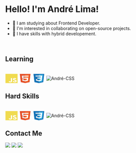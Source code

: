 # Hello! I'm André Lima!
* 🔭 I am studying about Frontend Developer.
* 🤝 I'm interested in collaborating on open-source projects.
* 🌱 I have skills with hybrid developement.
<br/>
  
## Learning
  
  <div style="display: inline_block"><br>
  
  <img align="center" alt="André-Js" height="30" width="40" src="https://raw.githubusercontent.com/devicons/devicon/master/icons/javascript/javascript-plain.svg">
  <img align="center" alt="André-HTML" height="30" width="40" src="https://raw.githubusercontent.com/devicons/devicon/master/icons/html5/html5-original.svg">
  <img align="center" alt="André-CSS" height="30" width="40" src="https://raw.githubusercontent.com/devicons/devicon/master/icons/css3/css3-original.svg">
  <img align="center" alt="André-CSS" height="30" width="40" src="https://cdn.jsdelivr.net/gh/devicons/devicon@latest/icons/figma/figma-original.svg" />
          
</div>

## Hard Skills
<div style="display: inline_block"><br>
  
  <img align="center" alt="André-Js" height="30" width="40" src="https://raw.githubusercontent.com/devicons/devicon/master/icons/javascript/javascript-plain.svg">
  <img align="center" alt="André-HTML" height="30" width="40" src="https://raw.githubusercontent.com/devicons/devicon/master/icons/html5/html5-original.svg">
  <img align="center" alt="André-CSS" height="30" width="40" src="https://raw.githubusercontent.com/devicons/devicon/master/icons/css3/css3-original.svg">
  <img align="center" alt="André-CSS" height="30" width="40" src="https://cdn.jsdelivr.net/gh/devicons/devicon@latest/icons/figma/figma-original.svg" />
  
</div>

## Contact Me

  <a href = "mailto:Decodevofcial@gmail.com"><img src="https://img.shields.io/badge/-Gmail-%23333?style=for-the-badge&logo=gmail&logoColor=white" target="_blank"></a>
  <a href="https://www.linkedin.com/in/andre-couto-lima/" target="_blank"><img src="https://img.shields.io/badge/-LinkedIn-%230077B5?style=for-the-badge&logo=linkedin&logoColor=white" target="_blank"></a> 
  <a href="https://github.com/DecoDevOficial" target="_blank"><img src="https://img.shields.io/badge/GitHub-100000?style=for-the-badge&logo=github&logoColor=white" target="_blank"></a>
